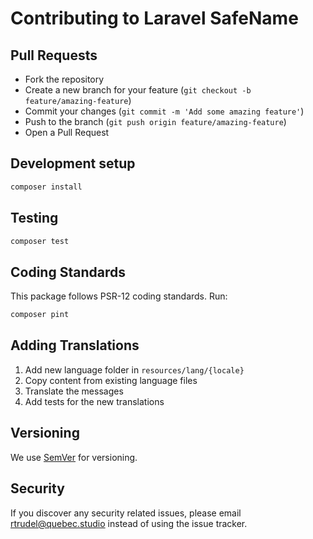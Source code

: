 # Contributing to Laravel SafeName

## Pull Requests

- Fork the repository
- Create a new branch for your feature (`git checkout -b feature/amazing-feature`)
- Commit your changes (`git commit -m 'Add some amazing feature'`)
- Push to the branch (`git push origin feature/amazing-feature`)
- Open a Pull Request

## Development setup

```bash
composer install
```

## Testing

```bash
composer test
```

## Coding Standards

This package follows PSR-12 coding standards. Run:

```bash
composer pint
```

## Adding Translations

1. Add new language folder in `resources/lang/{locale}`
2. Copy content from existing language files
3. Translate the messages
4. Add tests for the new translations

## Versioning

We use [SemVer](http://semver.org/) for versioning.

## Security

If you discover any security related issues, please email rtrudel@quebec.studio instead of using the issue tracker.
